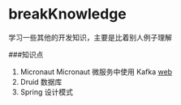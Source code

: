 # breakKnowledge
学习一些其他的开发知识，主要是比着别人例子理解

###知识点
1. Micronaut  Micronaut 微服务中使用 Kafka [web](https://piotrminkowski.wordpress.com/2019/01/25/quick-guide-to-microservices-with-micronaut-framework/)
2. Druid 数据库
3. Spring 设计模式
